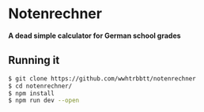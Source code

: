 # Notenrechner

**A dead simple calculator for German school grades**

## Running it

```bash
$ git clone https://github.com/wwhtrbbtt/notenrechner
$ cd notenrechner/
$ npm install
$ npm run dev --open
```
